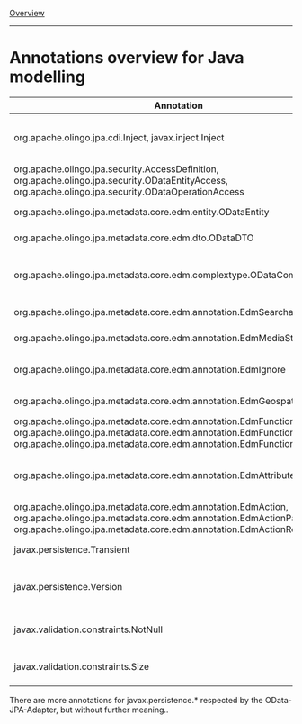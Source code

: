 [Overview](TableOfContent.md)

---
# Annotations overview for Java modelling
Annotation | Usage
---------- | -----
org.apache.olingo.jpa.cdi.Inject, javax.inject.Inject | Mark an field or action parameter as injected by OData-JPA-Adapter runtime (see [Dependency Injection](DependencyInjection.md))
org.apache.olingo.jpa.security.AccessDefinition, org.apache.olingo.jpa.security.ODataEntityAccess, org.apache.olingo.jpa.security.ODataOperationAccess | Used to configure the annotation based security (see [Servlet security](ServletSecurity.md))
org.apache.olingo.jpa.metadata.core.edm.entity.ODataEntity | Optional entity to configure a JPA entity
org.apache.olingo.jpa.metadata.core.edm.dto.ODataDTO | Annotation to mark an Java POJO as DTO entity.
org.apache.olingo.jpa.metadata.core.edm.complextype.ODataComplexType | Annotation to mark an Java POJO as OData complex type or configure an javax.persistence.Embeddable.
org.apache.olingo.jpa.metadata.core.edm.annotation.EdmSearchable | Mark an JPA field as searchable by OData
org.apache.olingo.jpa.metadata.core.edm.annotation.EdmMediaStream | Mark an JPA field as streamable content
org.apache.olingo.jpa.metadata.core.edm.annotation.EdmIgnore | Mark an JPA entity or JPA/DTO field as ignored in OData meta model
org.apache.olingo.jpa.metadata.core.edm.annotation.EdmGeospatial | Annotation to provide SRID value for JPA/DTO field.
org.apache.olingo.jpa.metadata.core.edm.annotation.EdmFunctions, org.apache.olingo.jpa.metadata.core.edm.annotation.EdmFunction, org.apache.olingo.jpa.metadata.core.edm.annotation.EdmFunctionParameter | Annotations to declare an SQL function for OData
org.apache.olingo.jpa.metadata.core.edm.annotation.EdmAttributeConversion | Annotation to define a more specific way to convert values of an JPA field into an OData representation
org.apache.olingo.jpa.metadata.core.edm.annotation.EdmAction, org.apache.olingo.jpa.metadata.core.edm.annotation.EdmActionParameter, org.apache.olingo.jpa.metadata.core.edm.annotation.EdmActionResult | Annotations to configure a Java method as OData action
javax.persistence.Transient | Transient fields in an DTO will be ignored
javax.persistence.Version | A JPA field with such an annotation will be handled as ETag in OData for optimistic concurrency control
javax.validation.constraints.NotNull | Mark an OData action parameter or result type as not nullable
javax.validation.constraints.Size | Used for DTO and JPA fields to define the maximum length of OData property

There are more annotations for javax.persistence.* respected by the OData-JPA-Adapter, but without further meaning..